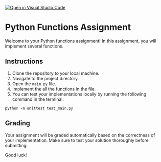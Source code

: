 [![Open in Visual Studio Code](https://classroom.github.com/assets/open-in-vscode-718a45dd9cf7e7f842a935f5ebbe5719a5e09af4491e668f4dbf3b35d5cca122.svg)](https://classroom.github.com/online_ide?assignment_repo_id=11757540&assignment_repo_type=AssignmentRepo)
# Python Functions Assignment

Welcome to your Python functions assignment! In this assignment, you will implement several functions.

## Instructions

1. Clone the repository to your local machine.
2. Navigate to the project directory.
3. Open the `main.py` file.
4. Implement the all the functions in the file.
5. You can test your implementations locally by running the following command in the terminal:

```python -m unittest test_main.py```


## Grading

Your assignment will be graded automatically based on the correctness of your implementation. Make sure to test your solution thoroughly before submitting.

Good luck!

